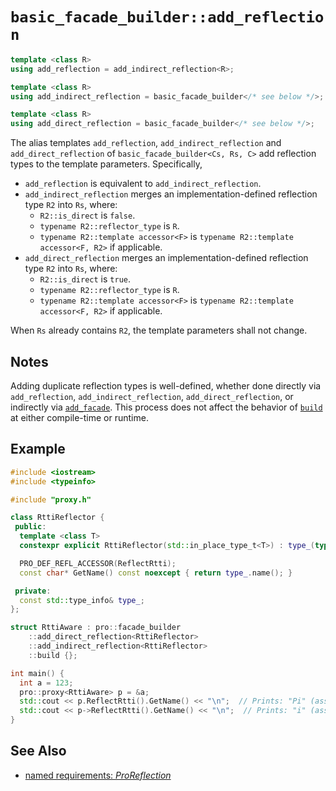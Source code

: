 # `basic_facade_builder::add_reflection`

```cpp
template <class R>
using add_reflection = add_indirect_reflection<R>;

template <class R>
using add_indirect_reflection = basic_facade_builder</* see below */>;

template <class R>
using add_direct_reflection = basic_facade_builder</* see below */>;
```

The alias templates `add_reflection`, `add_indirect_reflection` and `add_direct_reflection` of `basic_facade_builder<Cs, Rs, C>` add reflection types to the template parameters. Specifically,

- `add_reflection` is equivalent to `add_indirect_reflection`.
- `add_indirect_reflection` merges an implementation-defined reflection type `R2` into `Rs`, where:
  - `R2::is_direct` is `false`.
  - `typename R2::reflector_type` is `R`.
  - `typename R2::template accessor<F>` is `typename R2::template accessor<F, R2>` if applicable.
- `add_direct_reflection` merges an implementation-defined reflection type `R2` into `Rs`, where:
  - `R2::is_direct` is `true`.
  - `typename R2::reflector_type` is `R`.
  - `typename R2::template accessor<F>` is `typename R2::template accessor<F, R2>` if applicable.

When `Rs` already contains `R2`, the template parameters shall not change.

## Notes

Adding duplicate reflection types is well-defined, whether done directly via `add_reflection`, `add_indirect_reflection`, `add_direct_reflection`, or indirectly via [`add_facade`](add_facade.md). This process does not affect the behavior of [`build`](build.md) at either compile-time or runtime.

## Example

```cpp
#include <iostream>
#include <typeinfo>

#include "proxy.h"

class RttiReflector {
 public:
  template <class T>
  constexpr explicit RttiReflector(std::in_place_type_t<T>) : type_(typeid(T)) {}

  PRO_DEF_REFL_ACCESSOR(ReflectRtti);
  const char* GetName() const noexcept { return type_.name(); }

 private:
  const std::type_info& type_;
};

struct RttiAware : pro::facade_builder
    ::add_direct_reflection<RttiReflector>
    ::add_indirect_reflection<RttiReflector>
    ::build {};

int main() {
  int a = 123;
  pro::proxy<RttiAware> p = &a;
  std::cout << p.ReflectRtti().GetName() << "\n";  // Prints: "Pi" (assuming GCC)
  std::cout << p->ReflectRtti().GetName() << "\n";  // Prints: "i" (assuming GCC)
}
```

## See Also

- [named requirements: *ProReflection*](../ProReflection.md)
